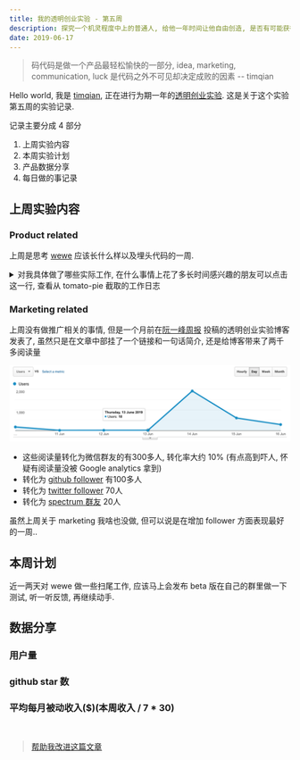 ```yaml
---
title: 我的透明创业实验 - 第五周
description: 探究一个机灵程度中上的普通人, 给他一年时间让他自由创造, 是否有可能获得1000美元每月的被动收入.
date: 2019-06-17
---
```


> 码代码是做一个产品最轻松愉快的一部分, idea, marketing, communication, luck 是代码之外不可见却决定成败的因素 -- timqian

Hello world, 我是 [timqian](https://github.com/timqian), 正在进行为期一年的[透明创业实验](https://blog.t9t.io/transparent-startup-experiment-2019-05-20/). 这是关于这个实验第五周的实验记录.

记录主要分成 4 部分
1. 上周实验内容
2. 本周实验计划
3. 产品数据分享
4. 每日做的事记录

## 上周实验内容

### Product related

上周是思考 [wewe](https://github.com/t9tio/wewe) 应该长什么样以及埋头代码的一周.

<details>
<summary>对我具体做了哪些实际工作, 在什么事情上花了多长时间感兴趣的朋友可以点击这一行, 查看从 tomato-pie 截取的工作日志</summary>
![](https://raw.githubusercontent.com/timqian/images/master/Screen%20Shot%202019-06-17%20at%209.24.34%20AM.png)
![](https://raw.githubusercontent.com/timqian/images/master/Screen%20Shot%202019-06-17%20at%209.24.41%20AM.png)
![](https://raw.githubusercontent.com/timqian/images/master/Screen%20Shot%202019-06-17%20at%209.24.49%20AM.png)
![](https://raw.githubusercontent.com/timqian/images/master/Screen%20Shot%202019-06-17%20at%209.24.58%20AM.png)
![](https://raw.githubusercontent.com/timqian/images/master/Screen%20Shot%202019-06-17%20at%209.25.11%20AM.png)
![](https://raw.githubusercontent.com/timqian/images/master/Screen%20Shot%202019-06-17%20at%209.25.19%20AM.png)
</details>

### Marketing related

上周没有做推广相关的事情, 但是一个月前在[阮一峰周报](http://www.ruanyifeng.com/blog/2019/06/weekly-issue-60.html) 投稿的透明创业实验博客发表了, 虽然只是在文章中部挂了一个链接和一句话简介, 还是给博客带来了两千多阅读量

![](https://raw.githubusercontent.com/timqian/images/master/Screen%20Shot%202019-06-17%20at%209.39.05%20AM.png)

- 这些阅读量转化为微信群友的有300多人, 转化率大约 10% (有点高到吓人, 怀疑有阅读量没被 Google analytics 拿到)
- 转化为 [github follower](https://github.com/timqian) 有100多人
- 转化为 [twitter follower](https://twitter/tim_qian) 70人
- 转化为 [spectrum 群友](https://spectrum.chat/t9tio) 20人

虽然上周关于 marketing 我啥也没做, 但可以说是在增加 follower 方面表现最好的一周..

## 本周计划

近一两天对 wewe 做一些扫尾工作, 应该马上会发布 beta 版在自己的群里做一下测试, 听一听反馈, 再继续动手.

## 数据分享

### 用户量
<canvas id="userChart"></canvas>

### github star 数
<canvas id="starChart"></canvas>

### 平均每月被动收入($)(本周收入 / 7 * 30)
<canvas id="incomeChart"></canvas>

<br/>

> [帮助我改进这篇文章](https://github.com/t9tio/blog/blob/master/source/_posts/t9t-week5.md)

<script src="https://cdn.jsdelivr.net/npm/chart.js@2.8.0"></script>

<script>
var chartColors = {
	red: 'rgb(255, 99, 132)',
	orange: 'rgb(255, 159, 64)',
	yellow: 'rgb(255, 205, 86)',
	green: 'rgb(75, 192, 192)',
	blue: 'rgb(54, 162, 235)',
	purple: 'rgb(153, 102, 255)',
	grey: 'rgb(201, 203, 207)'
};
var userCtx = document.getElementById('userChart').getContext('2d');
var starCtx = document.getElementById('starChart').getContext('2d');
var incomeCtx = document.getElementById('incomeChart').getContext('2d');

new Chart(userCtx, {
    type: 'line',
    data: {
        labels: ['week 1', 'week 2', 'week 3', 'week 4', 'week 5'],
        datasets: [{
            label: 'open source jobs',
            backgroundColor: chartColors.red,
            borderColor: chartColors.red,
            fill: false,
            data: [39, 60, 62, 80, 101]
        },{
            label: 'tomato-pie',
            backgroundColor: chartColors.orange,
            borderColor: chartColors.orange,
            fill: false,
            data: [653, 673, 722, 634, 647]
        },{
            label: 'star-history 插件',
            backgroundColor: chartColors.green, 
            borderColor: chartColors.green,
            fill: false,
            data: [21, 21, 28, 33, 33]
        }]
    },
});

new Chart(starCtx, {
    type: 'line',
    data: {
        labels: ['week 1', 'week 2', 'week 3', 'week 4', 'week 5'],
        datasets: [{
            label: 'open source jobs',
            backgroundColor: chartColors.red,
            borderColor: chartColors.red,
            fill: false,
            data: [731, 764, 763, 821, 872]
        },{
            label: 'tomato-pie',
            backgroundColor: chartColors.orange,
            borderColor: chartColors.orange,
            fill: false,
            data: [107, 113, 117, 118, 125]
        },{
            label: 'star-history 插件',
            backgroundColor: chartColors.green, 
            borderColor: chartColors.green,
            fill: false,
            data: [921, 998, 1110, 1129, 1154]
        }]
    },
});

new Chart(incomeCtx, {
    type: 'line',
    data: {
        labels: ['week 1', 'week 2', 'week 3', 'week 4', 'week 5'],
        datasets: [{
            label: 'open opptunities',
            backgroundColor: chartColors.red,
            borderColor: chartColors.red,
            fill: false,
            data: [0, 0, 0, 0, 0]
        },{
            label: 'tomato-pie',
            backgroundColor: chartColors.orange,
            borderColor: chartColors.orange,
            fill: false,
            data: [0, 0, 0, 0, 0]
        },{
            label: 'star-history 插件',
            backgroundColor: chartColors.green, 
            borderColor: chartColors.green,
            fill: false,
            data: [0.69, 0, 25.7, 12.8, 0]
        }]
    },
});

</script>
